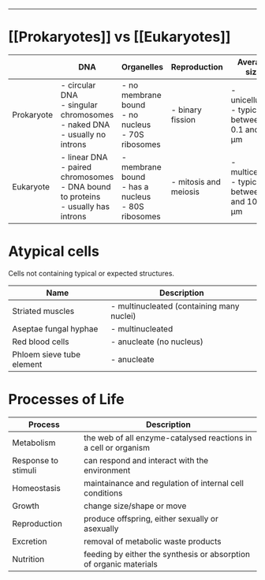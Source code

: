 ___
# [[Prokaryotes]] vs [[Eukaryotes]]

|            | DNA                                                                                       | Organelles                                             | Reproduction          | Average size                                         |
| ---------- | ----------------------------------------------------------------------------------------- | ------------------------------------------------------ | --------------------- | ---------------------------------------------------- |
| Prokaryote | - circular DNA <br>- singular chromosomes<br>- naked DNA<br>- usually no introns          | - no membrane bound<br>- no nucleus<br>- 70S ribosomes | - binary fission      | - unicellular<br>- typically between 0.1 and 5.0 μm  |
| Eukaryote  | - linear DNA<br>- paired chromosomes<br>- DNA bound to proteins<br> - usually has introns | - membrane bound<br>- has a nucleus<br>- 80S ribosomes | - mitosis and meiosis | - multicellular<br>- typically between 10 and 100 μm |
# Atypical cells
Cells not containing typical or expected structures.  

| Name                      | Description                               |
| ------------------------- | ----------------------------------------- |
| Striated muscles          | - multinucleated (containing many nuclei) |
| Aseptae fungal hyphae     | - multinucleated                          |
| Red blood cells           | - anucleate (no nucleus)                  |
| Phloem sieve tube element | - anucleate                               |
# Processes of Life
| Process             | Description                                                        |
| ------------------- | ------------------------------------------------------------------ |
| Metabolism          | the web of all enzyme-catalysed reactions in a cell or organism    |
| Response to stimuli | can respond and interact with the environment                      |
| Homeostasis         | maintainance and regulation of internal cell conditions            |
| Growth              | change size/shape or move                                          |
| Reproduction        | produce offspring, either sexually or asexually                    |
| Excretion           | removal of metabolic waste products                                |
| Nutrition           | feeding by either the synthesis or absorption of organic materials |